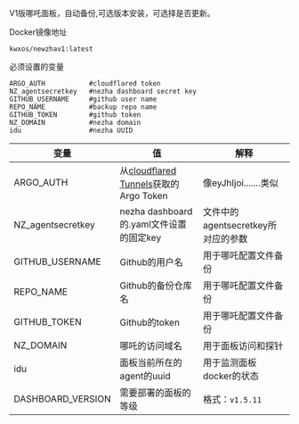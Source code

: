 V1版哪吒面板，自动备份,可选版本安装，可选择是否更新。

Docker镜像地址
```
kwxos/newzhav1:latest
```
必须设置的变量
```
ARGO_AUTH           #cloudflared token
NZ_agentsecretkey   #nezha dashboard secret key
GITHUB_USERNAME     #github user name
REPO_NAME           #backup repo name
GITHUB_TOKEN        #github token
NZ_DOMAIN           #nezha domain
idu                 #nezha UUID
```
| 变量 | 值 | 解释 |
| --- | --- | --- |
ARGO_AUTH | 从[cloudflared Tunnels](https://one.dash.cloudflare.com/)获取的 Argo Token | 像eyJhIjoi.......类似 |
NZ_agentsecretkey | nezha dashboard 的.yaml文件设置的固定key | 文件中的agentsecretkey所对应的参数 |
GITHUB_USERNAME | Github的用户名 | 用于哪吒配置文件备份 |
REPO_NAME | Github的备份仓库名 | 用于哪吒配置文件备份 |
GITHUB_TOKEN | Github的token | 用于哪吒配置文件备份 |
NZ_DOMAIN | 哪吒的访问域名 | 用于面板访问和探针 |
idu | 面板当前所在的agent的uuid | 用于监测面板docker的状态 |
DASHBOARD_VERSION | 需要部署的面板的等级 | 格式：`v1.5.11` |
